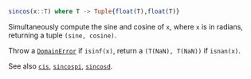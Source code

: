 ```julia
sincos(x::T) where T -> Tuple{float(T),float(T)}
```

Simultaneously compute the sine and cosine of `x`, where `x` is in radians, returning a tuple `(sine, cosine)`.

Throw a [`DomainError`](@ref) if `isinf(x)`, return a `(T(NaN), T(NaN))` if `isnan(x)`.

See also [`cis`](@ref), [`sincospi`](@ref), [`sincosd`](@ref).

